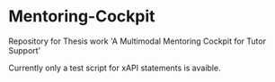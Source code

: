 # Mentoring-Cockpit
Repository for Thesis work 'A Multimodal Mentoring Cockpit for Tutor Support'

Currently only a test script for xAPI statements is avaible.
